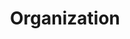 ---
title: Organization
sections:
  - type: hero_section
    title: Our Values
    subtitle: >-
      We are a vibrant growing company that believes in the power of community built through open minded communication. We believe in an optimistic outlook on life and problem solving. With our team of growing young professionals we harness our tech skills to spread love and help other organizations reach their full potential within the tech industry.
    align: left
    image: images/organization_values1.svg
    image_alt: Hero placeholder image
    image_position: right
    has_background: true
    background:
      background_color: gray
  - type: organizations_form
    title: Contact Us
    subtitle: Got a project request? Please fill out this form and leave a brief description of your project for review. We will schedule a meeting afterwards to discuss the project with you.
    image: images/undraw_contact_us_15o2.svg
    image_alt: Hero placeholder image
    image_position: right
    has_background: true
    background:
      background_color: white
template: advanced
---